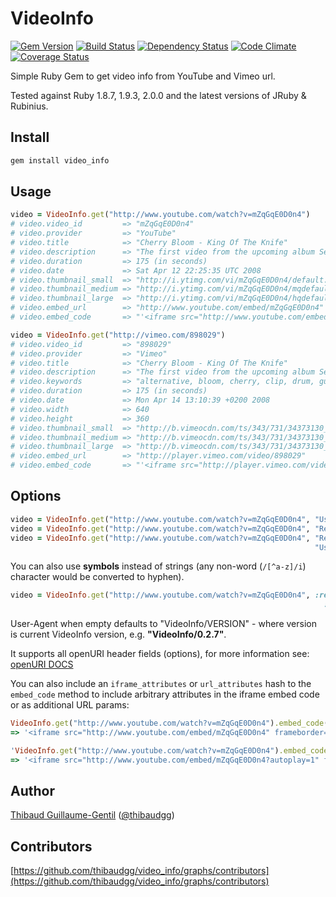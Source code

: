# VideoInfo

[![Gem Version](https://badge.fury.io/rb/video_info.png)](http://badge.fury.io/rb/video_info) [![Build Status](https://travis-ci.org/thibaudgg/video_info.png?branch=master)](https://travis-ci.org/thibaudgg/video_info) [![Dependency Status](https://gemnasium.com/thibaudgg/video_info.png)](https://gemnasium.com/thibaudgg/video_info) [![Code Climate](https://codeclimate.com/github/thibaudgg/video_info.png)](https://codeclimate.com/github/thibaudgg/video_info) [![Coverage Status](https://coveralls.io/repos/thibaudgg/video_info/badge.png?branch=master)](https://coveralls.io/r/thibaudgg/video_info)

Simple Ruby Gem to get video info from YouTube and Vimeo url.

Tested against Ruby 1.8.7, 1.9.3, 2.0.0 and the latest versions of JRuby & Rubinius.

Install
--------

``` bash
gem install video_info
```

Usage
-----

``` ruby
video = VideoInfo.get("http://www.youtube.com/watch?v=mZqGqE0D0n4")
# video.video_id         => "mZqGqE0D0n4"
# video.provider         => "YouTube"
# video.title            => "Cherry Bloom - King Of The Knife"
# video.description      => "The first video from the upcoming album Secret Sounds, to download in-stores April 14. Checkout http://www.cherrybloom.net"
# video.duration         => 175 (in seconds)
# video.date             => Sat Apr 12 22:25:35 UTC 2008
# video.thumbnail_small  => "http://i.ytimg.com/vi/mZqGqE0D0n4/default.jpg"
# video.thumbnail_medium => "http://i.ytimg.com/vi/mZqGqE0D0n4/mqdefault.jpg"
# video.thumbnail_large  => "http://i.ytimg.com/vi/mZqGqE0D0n4/hqdefault.jpg"
# video.embed_url        => "http://www.youtube.com/embed/mZqGqE0D0n4"
# video.embed_code       => "'<iframe src="http://www.youtube.com/embed/mZqGqE0D0n4" frameborder="0" allowfullscreen="allowfullscreen"></iframe>'"

video = VideoInfo.get("http://vimeo.com/898029")
# video.video_id         => "898029"
# video.provider         => "Vimeo"
# video.title            => "Cherry Bloom - King Of The Knife"
# video.description      => "The first video from the upcoming album Secret Sounds, to download in-stores April 14. Checkout http://www.cherrybloom.net"
# video.keywords         => "alternative, bloom, cherry, clip, drum, guitar, king, knife, of, Paris-Forum, rock, the, tremplin"
# video.duration         => 175 (in seconds)
# video.date             => Mon Apr 14 13:10:39 +0200 2008
# video.width            => 640
# video.height           => 360
# video.thumbnail_small  => "http://b.vimeocdn.com/ts/343/731/34373130_100.jpg"
# video.thumbnail_medium => "http://b.vimeocdn.com/ts/343/731/34373130_200.jpg"
# video.thumbnail_large  => "http://b.vimeocdn.com/ts/343/731/34373130_640.jpg"
# video.embed_url        => "http://player.vimeo.com/video/898029"
# video.embed_code       => "'<iframe src="http://player.vimeo.com/video/898029?title=0&amp;byline=0&amp;portrait=0&amp;autoplay=0" frameborder="0"></iframe>'"
```

Options
-------

``` ruby
video = VideoInfo.get("http://www.youtube.com/watch?v=mZqGqE0D0n4", "User-Agent" => "My YouTube Mashup Robot/1.0")
video = VideoInfo.get("http://www.youtube.com/watch?v=mZqGqE0D0n4", "Referer"    => "http://my-youtube-mashup.com/")
video = VideoInfo.get("http://www.youtube.com/watch?v=mZqGqE0D0n4", "Referer"    => "http://my-youtube-mashup.com/",
                                                                    "User-Agent" => "My YouTube Mashup Robot/1.0")
```
You can also use **symbols** instead of strings (any non-word (`/[^a-z]/i`) character would be converted to hyphen).

``` ruby
video = VideoInfo.get("http://www.youtube.com/watch?v=mZqGqE0D0n4", :referer    => "http://my-youtube-mashup.com/",
                                                                      :user_agent => "My YouTube Mashup Robot/1.0")
```

User-Agent when empty defaults to "VideoInfo/VERSION" - where version is current VideoInfo version, e.g. **"VideoInfo/0.2.7"**.

It supports all openURI header fields (options), for more information see: [openURI DOCS](http://www.ruby-doc.org/stdlib-1.9.3/libdoc/open-uri/rdoc/OpenURI.html)

You can also include an `iframe_attributes` or `url_attributes` hash to the `embed_code` method to include arbitrary attributes in the iframe embed code or as additional URL params:

``` ruby
VideoInfo.get("http://www.youtube.com/watch?v=mZqGqE0D0n4").embed_code(:iframe_attributes => { :width => 800, :height => 600, "data-key" => "value" })
=> '<iframe src="http://www.youtube.com/embed/mZqGqE0D0n4" frameborder="0" allowfullscreen="allowfullscreen" width="800" height="600" data-key="value"></iframe>

'VideoInfo.get("http://www.youtube.com/watch?v=mZqGqE0D0n4").embed_code(:url_attributes => { :autoplay => 1 })
=> '<iframe src="http://www.youtube.com/embed/mZqGqE0D0n4?autoplay=1" frameborder="0" allowfullscreen="allowfullscreen"></iframe>'
```

Author
------

[Thibaud Guillaume-Gentil](https://github.com/thibaudgg) ([@thibaudgg](https://twitter.com/thibaudgg))

Contributors
------------

[https://github.com/thibaudgg/video_info/graphs/contributors](https://github.com/thibaudgg/video_info/graphs/contributors)

